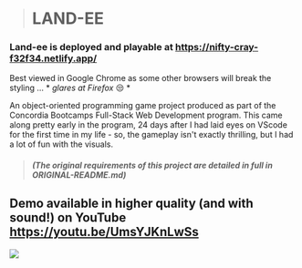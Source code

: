 > # LAND-EE

### **Land-ee** is deployed and playable at https://nifty-cray-f32f34.netlify.app/

Best viewed in Google Chrome as some other browsers will break the styling ... \* _glares at Firefox_ 😒 \*

An object-oriented programming game project produced as part of the Concordia Bootcamps Full-Stack Web Development program. This came along pretty early in the program, 24 days after I had laid eyes on VScode for the first time in my life - so, the gameplay isn't exactly thrilling, but I had a lot of fun with the visuals.

> ##### (The original requirements of this project are detailed in full in ORIGINAL-README.md)

## Demo available in higher quality (and with sound!) on YouTube https://youtu.be/UmsYJKnLwSs

<img src="./readme_images/01-landee.gif" />
